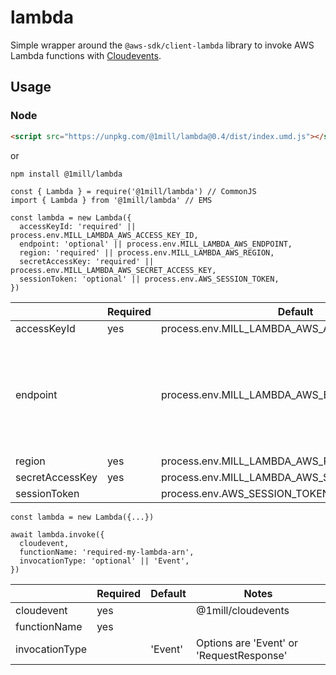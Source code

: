 # lambda

Simple wrapper around the `@aws-sdk/client-lambda` library to invoke AWS Lambda functions with [Cloudevents](https://github.com/1mill/cloudevents).

## Usage

### Node

```html
<script src="https://unpkg.com/@1mill/lambda@0.4/dist/index.umd.js"></script>
```

or

```bash
npm install @1mill/lambda
```

```node
const { Lambda } = require('@1mill/lambda') // CommonJS
import { Lambda } from '@1mill/lambda' // EMS

const lambda = new Lambda({
  accessKeyId: 'required' || process.env.MILL_LAMBDA_AWS_ACCESS_KEY_ID,
  endpoint: 'optional' || process.env.MILL_LAMBDA_AWS_ENDPOINT,
  region: 'required' || process.env.MILL_LAMBDA_AWS_REGION,
  secretAccessKey: 'required' || process.env.MILL_LAMBDA_AWS_SECRET_ACCESS_KEY,
  sessionToken: 'optional' || process.env.AWS_SESSION_TOKEN,
})
```

|                 | Required | Default                                                                                                       | Notes                                                                                  |
|-----------------|----------|---------------------------------------------------------------------------------------------------------------|----------------------------------------------------------------------------------------|
| accessKeyId     | yes      | process.env.MILL_LAMBDA_AWS_ACCESS_KEY_ID || process.env.AWS_ACCESS_KEY_ID || process.env.AWS_ACCESS_KEY      |                                                                                        |
| endpoint        |          | process.env.MILL_LAMBDA_AWS_ENDPOINT                                                                          | Good for local development environment when using Localstack (or other AWS simulators) |
| region          | yes      | process.env.MILL_LAMBDA_AWS_REGION || process.env.AWS_REGION                                                  |                                                                                        |
| secretAccessKey | yes      | process.env.MILL_LAMBDA_AWS_SECRET_ACCESS_KEY || process.env.AWS_SECRET_ACCESS_KEY                            |                                                                                        |
| sessionToken    |          | process.env.AWS_SESSION_TOKEN                                                                                 |                                                                                        |

```node
const lambda = new Lambda({...})

await lambda.invoke({
  cloudevent,
  functionName: 'required-my-lambda-arn',
  invocationType: 'optional' || 'Event',
})
```

|                | Required | Default | Notes                                    |
|----------------|----------|---------|------------------------------------------|
| cloudevent     | yes      |         | @1mill/cloudevents                       |
| functionName   | yes      |         |                                          |
| invocationType |          | 'Event' | Options are 'Event' or 'RequestResponse' |

